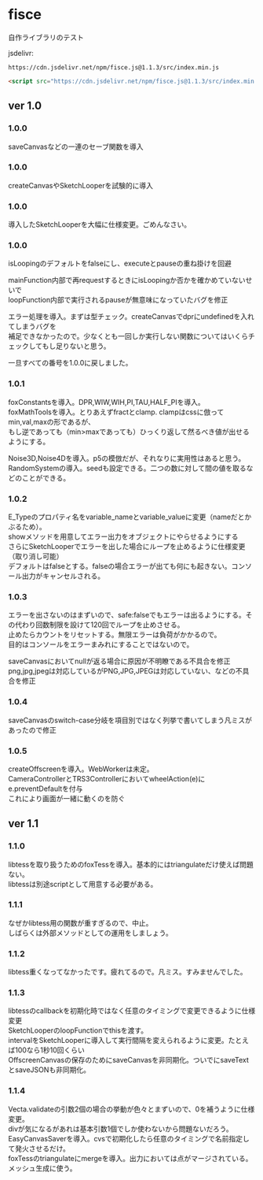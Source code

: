 # fisce
自作ライブラリのテスト

jsdelivr:

```
https://cdn.jsdelivr.net/npm/fisce.js@1.1.3/src/index.min.js
```

```html
<script src="https://cdn.jsdelivr.net/npm/fisce.js@1.1.3/src/index.min.js"></script>
```

## ver 1.0

### 1.0.0  
saveCanvasなどの一連のセーブ関数を導入  
### 1.0.0  
createCanvasやSketchLooperを試験的に導入  
### 1.0.0  
導入したSketchLooperを大幅に仕様変更。ごめんなさい。  
### 1.0.0  
isLoopingのデフォルトをfalseにし、executeとpauseの重ね掛けを回避  

mainFunction内部で再requestするときにisLoopingか否かを確かめていないせいで  
loopFunction内部で実行されるpauseが無意味になっていたバグを修正  

エラー処理を導入。まずは型チェック。createCanvasでdprにundefinedを入れてしまうバグを  
補足できなかったので。少なくとも一回しか実行しない関数についてはいくらチェックしてもし足りないと思う。  

一旦すべての番号を1.0.0に戻しました。  

### 1.0.1  
foxConstantsを導入。DPR,WIW,WIH,PI,TAU,HALF_PIを導入。   
foxMathToolsを導入。とりあえずfractとclamp. clampはcssに倣ってmin,val,maxの形であるが、  
もし逆であっても（min>maxであっても）ひっくり返して然るべき値が出せるようにする。  

Noise3D,Noise4Dを導入。p5の模倣だが、それなりに実用性はあると思う。  
RandomSystemの導入。seedも設定できる。二つの数に対して間の値を取るなどのことができる。  

### 1.0.2  
E_Typeのプロパティ名をvariable_nameとvariable_valueに変更（nameだとかぶるため）。  
showメソッドを用意してエラー出力をオブジェクトにやらせるようにする  
さらにSketchLooperでエラーを出した場合にループを止めるように仕様変更（取り消し可能）  
デフォルトはfalseとする。falseの場合エラーが出ても何にも起きない。コンソール出力がキャンセルされる。  

### 1.0.3
エラーを出さないのはまずいので、safe:falseでもエラーは出るようにする。その代わり回数制限を設けて120回でループを止めさせる。  
止めたらカウントをリセットする。無限エラーは負荷がかかるので。  
目的はコンソールをエラーまみれにすることではないので。  

saveCanvasにおいてnullが返る場合に原因が不明瞭である不具合を修正  
png,jpg,jpegは対応しているがPNG,JPG,JPEGは対応していない、などの不具合を修正  

### 1.0.4
saveCanvasのswitch-case分岐を項目別ではなく列挙で書いてしまう凡ミスがあったので修正  

### 1.0.5
createOffscreenを導入。WebWorkerは未定。  
CameraControllerとTRS3ControllerにおいてwheelAction(e)にe.preventDefaultを付与  
これにより画面が一緒に動くのを防ぐ  

## ver 1.1

### 1.1.0
libtessを取り扱うためのfoxTessを導入。基本的にはtriangulateだけ使えば問題ない。  
libtessは別途scriptとして用意する必要がある。  

### 1.1.1
なぜかlibtess用の関数が重すぎるので、中止。  
しばらくは外部メソッドとしての運用をしましょう。  

### 1.1.2
libtess重くなってなかったです。疲れてるので。凡ミス。すみませんでした。  

### 1.1.3
libtessのcallbackを初期化時ではなく任意のタイミングで変更できるように仕様変更  
SketchLooperのloopFunctionでthisを渡す。  
intervalをSketchLooperに導入して実行間隔を変えられるように変更。たとえば100なら1秒10回くらい  
OffscreenCanvasの保存のためにsaveCanvasを非同期化。ついでにsaveTextとsaveJSONも非同期化。  

### 1.1.4
Vecta.validateの引数2個の場合の挙動が色々とまずいので、0を補うように仕様変更。  
divが気になるがあれは基本引数1個でしか使わないから問題ないだろう。  
EasyCanvasSaverを導入。cvsで初期化したら任意のタイミングで名前指定して発火させるだけ。  
foxTessのtriangulateにmergeを導入。出力においては点がマージされている。メッシュ生成に使う。  
